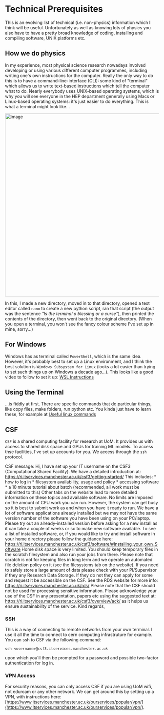 # Technical Prerequisites

This is an evolving list of technical (i.e. non-physics) information which I think will be useful. Unfortunately as well as knowing lots of physics you also have to have a pretty broad knowledge of coding, installing and compiling software, UNIX platforms etc.

## How we do physics
In my experience, most physical science research nowadays involved developing or using various different computer programmes, including writing one's own instructions for the computer.
Really the only way to do this is to have a command-line-interface (CLI): some kind of "terminal" which allows us to write text-based instructions which tell the computer what to do.
Nearly everybody uses UNIX-based operating systems, which is why you will see everyone in the HEP department generally using Macs or Linux-based operating systems: it's just easier to do everything.
This is what a terminal might look like...

<img width="600" alt="image" src="https://github.com/els285/SummerProjects24/assets/68130081/1489734c-1d13-4a81-9562-68588cf03117">

In this, I made a new directory, moved in to that directory, opened a text editor called `nano` to create a new python script, ran that script (the output was the sentence *"Is the terminal a blessing or a curse"*), then printed the contents of the directory, then went back to the original directory. (When you open a terminal, you won't see the fancy colour scheme I've set up in mine, sorry...)

## For Windows

Windows has as terminal called `PowerShell`, which is the same idea.
However, it's probably best to set up a Linux environment, and I think the best solution is `Windows Subsystem for Linux` (looks a lot easier than trying to set such things up on Windows a decade ago...). 
This looks like a good video to follow to set it up: [WSL Instructions](https://www.youtube.com/watch?v=qYlgUDKKK5A)


## Using the Terminal

...is fiddly at first. There are specific commands that do particular things, like copy files, make folders, run python etc. You kinda just have to learn these, for example at
[Useful linux commands](https://www.hostinger.co.uk/tutorials/linux-commands)

## CSF

`CSF` is a shared computing facility for research at UoM. It provides us with access to shared disk space and GPUs for training ML models.
To access thse facilities, I've set up accounts for you. We access through the `ssh` protocol.

CSF message:
Hi, I have set up your IT username on the CSF3 (Computational Shared Facility). We have a detailed introduction at: https://ri.itservices.manchester.ac.uk/csf3/getting-started/ This includes: * how to log in * filesystem availability, usage and policy * accessing software * a 10 minute tutorial about batch (recommended, all work must be submitted to this) Other tabs on the website lead to more detailed information on these topics and available software. No limits are imposed on the amount of CPU work you can run. However, the system can get busy so it is best to submit work as and when you have it ready to run. We have a lot of software applications already installed but we may not have the same version number of the software you have been using on your PC/laptop. Please try out an already-installed version before asking for a new install as it can take a couple of weeks or so to make new software available. To see a list of installed software, or, if you would like to try and install software in your home directory please follow the guidance here: https://ri.itservices.manchester.ac.uk/csf3/software/#Installing_your_own_Software Home disk space is very limited. You should keep temporary files in the scratch filesystem and also run your jobs from there. Please note that scratch is not for keeping files in long term and we operate an automated file deletion policy on it (see the filesystems tab on the website). If you need to safely store a large amount of data please check with your PI/Supervisor if they any Research Data Storage. If they do not they can apply for some and request it be accessible on the CSF. See the RDS website for more info: https://ri.itservices.manchester.ac.uk/rds/ Please note that the CSF should not be used for processing sensitive information. Please acknowledge your use of the CSF in any presentation, papers etc using the suggested text at: https://ri.itservices.manchester.ac.uk/csf3/overview/ack/ as it helps us ensure sustainability of the service. Kind regards,

### SSH 
This is a way of connecting to remote networks from your own terminal. I use it all the time to connect to cern computing infrastruture for example. 
You can ssh to CSF via the following command:
```
ssh <username>@csf3.itservices.manchester.ac.uk
```
upon which you'll then be prompted for a password and possible two-factor authentication for log in.

### VPN Access
For security reasons, you can only access CSF if you are using UoM wifi, not eduroam or any other network.
We can get around this by setting up a VPN, with instructions here: [https://www.itservices.manchester.ac.uk/ourservices/popular/vpn/](https://www.itservices.manchester.ac.uk/ourservices/popular/vpn/).





